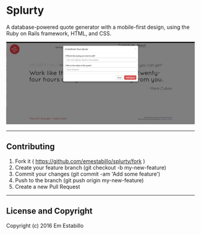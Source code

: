 # Splurty

A database-powered quote generator with a mobile-first design, using the Ruby on Rails framework, HTML, and CSS. 

![contribute](app/assets/images/contribute.png)

---

## Contributing

1. Fork it ( https://github.com/emestabillo/splurty/fork )
2. Create your feature branch (git checkout -b my-new-feature)
3. Commit your changes (git commit -am 'Add some feature')
4. Push to the branch (git push origin my-new-feature)
5. Create a new Pull Request

---

## License and Copyright

Copyright (c) 2016 Em Estabillo
